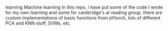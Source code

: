 learning Machine learning
In this repo, i have put some of the code I wrote for my own learning and some for cambridge's ai reading group. there are custom implementations of basic functions from pYtorch, lots of different PCA and KNN stuff, SVMs, etc. 
